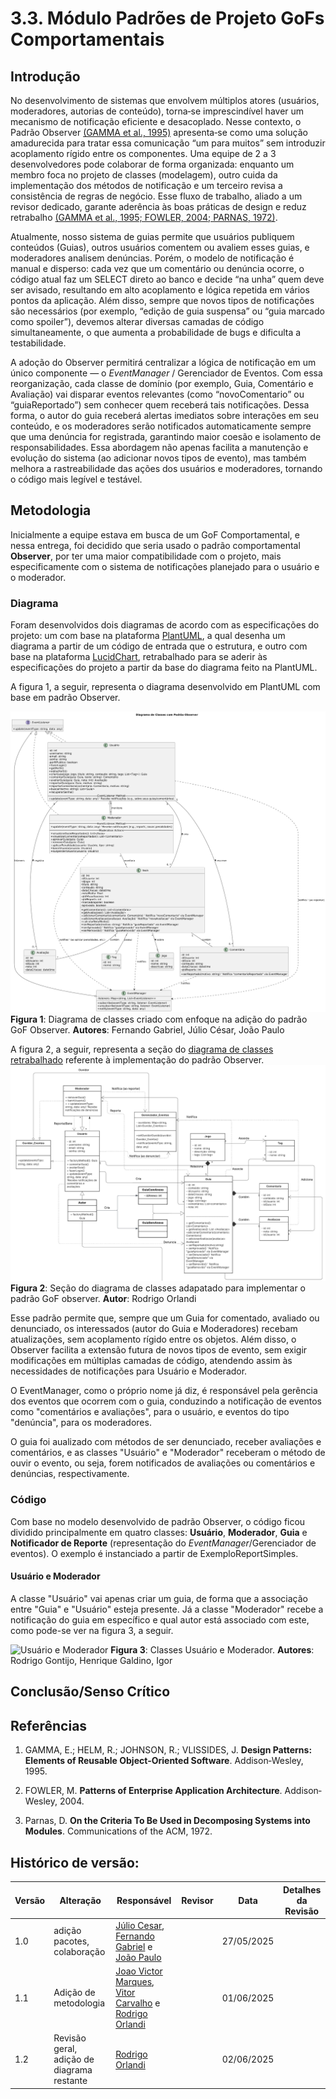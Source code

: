 # 3.3. Módulo Padrões de Projeto GoFs Comportamentais

## Introdução

No desenvolvimento de sistemas que envolvem múltiplos atores (usuários, moderadores, autorias de conteúdo), torna‐se imprescindível haver um mecanismo de notificação eficiente e desacoplado. Nesse contexto, o Padrão Observer [(GAMMA et al., 1995)](#referências) apresenta‐se como uma solução amadurecida para tratar essa comunicação “um para muitos” sem introduzir acoplamento rígido entre os componentes. Uma equipe de 2 a 3 desenvolvedores pode colaborar de forma organizada: enquanto um membro foca no projeto de classes (modelagem), outro cuida da implementação dos métodos de notificação e um terceiro revisa a consistência de regras de negócio. Esse fluxo de trabalho, aliado a um revisor dedicado, garante aderência às boas práticas de design e reduz retrabalho [(GAMMA et al., 1995; FOWLER, 2004; PARNAS, 1972)](#referências).

Atualmente, nosso sistema de guias permite que usuários publiquem conteúdos (Guias), outros usuários comentem ou avaliem esses guias, e moderadores analisem denúncias. Porém, o modelo de notificação é manual e disperso: cada vez que um comentário ou denúncia ocorre, o código atual faz um SELECT direto ao banco e decide “na unha” quem deve ser avisado, resultando em alto acoplamento e lógica repetida em vários pontos da aplicação. Além disso, sempre que novos tipos de notificações são necessários (por exemplo, “edição de guia suspensa” ou “guia marcado como spoiler”), devemos alterar diversas camadas de código simultaneamente, o que aumenta a probabilidade de bugs e dificulta a testabilidade.

A adoção do Observer permitirá centralizar a lógica de notificação em um único componente — o *EventManager* / Gerenciador de Eventos. Com essa reorganização, cada classe de domínio (por exemplo, Guia, Comentário e Avaliação) vai disparar eventos relevantes (como “novoComentario” ou “guiaReportado”) sem conhecer quem receberá tais notificações. Dessa forma, o autor do guia receberá alertas imediatos sobre interações em seu conteúdo, e os moderadores serão notificados automaticamente sempre que uma denúncia for registrada, garantindo maior coesão e isolamento de responsabilidades. Essa abordagem não apenas facilita a manutenção e evolução do sistema (ao adicionar novos tipos de evento), mas também melhora a rastreabilidade das ações dos usuários e moderadores, tornando o código mais legível e testável.


## Metodologia

Inicialmente a equipe estava em busca de um GoF Comportamental, e nessa entrega, foi decidido que seria usado o padrão comportamental **Observer**, por ter uma maior compatibilidade com o projeto, mais especificamente com o sistema de notificações planejado para o usuário e o moderador. 

### Diagrama

Foram desenvolvidos dois diagramas de acordo com as especificações do projeto: um com base na plataforma [PlantUML](https://plantuml.com/), a qual desenha um diagrama a partir de um código de entrada que o estrutura, e outro com base na plataforma [LucidChart](ttps://www.lucidchart.com/pages), retrabalhado para se aderir às especificações do projeto a partir da base do diagrama feito na PlantUML. 

A figura 1, a seguir, representa o diagrama desenvolvido em PlantUML com base em padrão Observer.

![Diagrama GOF Comportamental Observer](/Imagens/Diagrama_GOFComportamental_Obeserver.png)
**Figura 1**: Diagrama de classes criado com enfoque na adição do padrão GoF Observer. **Autores**: Fernando Gabriel, Júlio César, João Paulo

A figura 2, a seguir, representa a seção do [diagrama de classes retrabalhado](/PadroesDeProjeto/3.0.DiagramaClasses.md) referente à implementação do padrão Observer.
![Diagrama Classes GOF Comportamental Observer](/Imagens/diagrama-comportamental.png)
**Figura 2**: Seção do diagrama de classes adapatado para implementar o padrão GoF observer. **Autor**: Rodrigo Orlandi

Esse padrão permite que, sempre que um Guia for comentado, avaliado ou denunciado, os interessados (autor do Guia e Moderadores) recebam atualizações, sem acoplamento rígido entre os objetos. Além disso, o Observer facilita a extensão futura de novos tipos de evento, sem exigir modificações em múltiplas camadas de código, atendendo assim às necessidades de notificações para Usuário e Moderador.

O EventManager, como o próprio nome já diz, é responsável pela gerência dos eventos que ocorrem com o guia, conduzindo a notificação de eventos como "comentários e avaliações", para o usuário, e eventos do tipo "denúncia", para os moderadores.  

O guia foi aualizado com métodos de ser denunciado, receber avaliações e comentários, e as classes "Usuário" e "Moderador" receberam o método de ouvir o evento, ou seja, forem notificados de avaliações ou comentários e denúncias, respectivamente.

### Código

Com base no modelo desenvolvido de padrão Observer, o código ficou dividido principalmente em quatro classes: **Usuário**, **Moderador**, **Guia** e **Notificador de Reporte** (representação do *EventManager*/Gerenciador de eventos). O exemplo é instanciado a partir de ExemploReportSimples.

#### Usuário e Moderador

A classe "Usuário" vai apenas criar um guia, de forma que a associação entre "Guia" e "Usuário" esteja presente. Já a classe "Moderador" recebe a notificação do guia em específico e qual autor está associado com este, como pode-se ver na figura 3, a seguir.

![Usuário e Moderador](/Imagens/usuario_moderador_comportamental.png)
**Figura 3**: Classes Usuário e Moderador. **Autores**: Rodrigo Gontijo, Henrique Galdino, Igor

## Conclusão/Senso Crítico

## Referências 

1. GAMMA, E.; HELM, R.; JOHNSON, R.; VLISSIDES, J. **Design Patterns: Elements of Reusable Object‐Oriented Software**. Addison‐Wesley, 1995.

2. FOWLER, M. **Patterns of Enterprise Application Architecture**. Addison‐Wesley, 2004.

3. Parnas, D. **On the Criteria To Be Used in Decomposing Systems into Modules**. Communications of the ACM, 1972.

## Histórico de versão:

| Versão | Alteração                  | Responsável     | Revisor | Data       | Detalhes da Revisão |
| -      | -                          | -               | -       | -          | -                   |
| 1.0    | adição pacotes, colaboração | [Júlio Cesar](https://github.com/Julio1099), [Fernando Gabriel](https://github.com/show-dawn) e [João Paulo](https://github.com/joaombc) | | 27/05/2025 | |
| 1.1    | Adição de metodologia  | [Joao Victor Marques](https://github.com/jmarquees), [Vitor Carvalho](https://github.com/vcpVitor) e [Rodrigo Orlandi](https://github.com/orlandirodrigo) | | 01/06/2025 | |
| 1.2    | Revisão geral, adição de diagrama restante | [Rodrigo Orlandi](https://github.com/orlandirodrigo) | | 02/06/2025 | |

